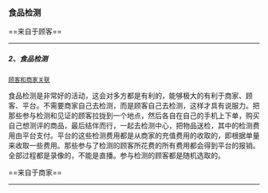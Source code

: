 ### 食品检测

==来自于顾客==

----









##### 2、食品检测

[`顾客和商家关联`](..\行为和属性(横向关联思维)\两者相互关联\顾客和商家关联\食品检测.md)

食品检测是非常好的活动，这会对多方都是有利的，能够极大的有利于商家、顾客、平台。不需要商家自己去检测，而是顾客自己去检测，这样才具有说服力。把那些参与检测和见证的顾客拉拢到一个地点，然后各自在自己的手机上下单，购买自己想测评的商品，最后结伴而行，一起去检测中心，把物品送检，其中的检测费用由平台支付。平台的这些检测费用都是从商家的充值费用的收取的，即根据单量来收取一些费用。那些参与了检测的顾客所花费的所有费用都会得到平台的报销。全部过程都是录像的，不能是直播。参与检测的顾客都是随机选取的。

==来自于商家==

----





